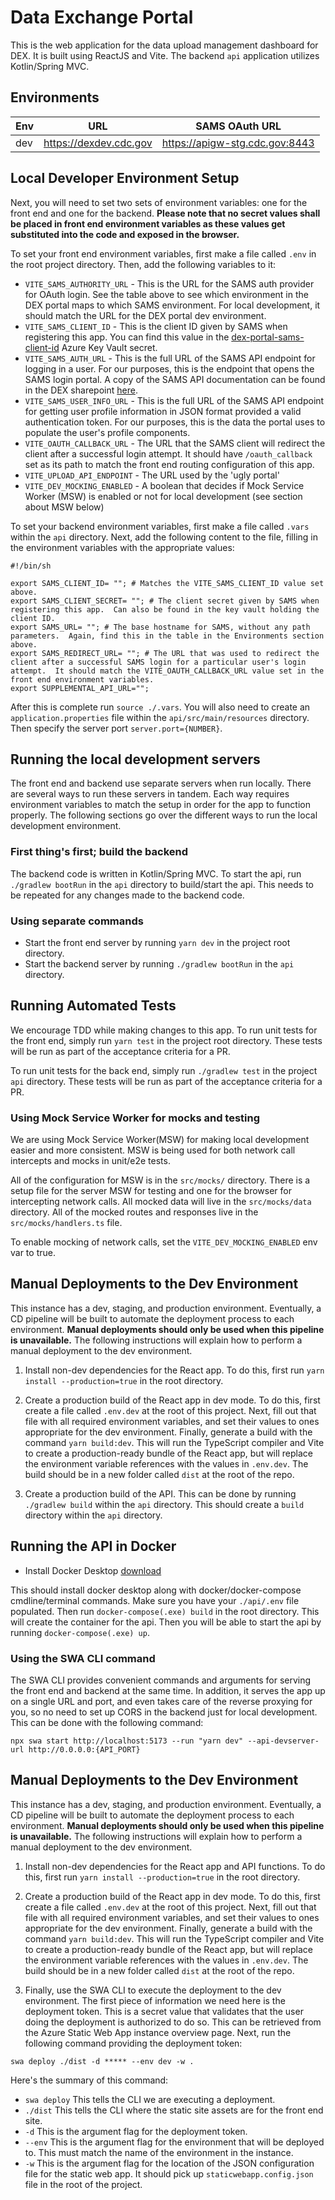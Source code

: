 # Data Exchange Portal

This is the web application for the data upload management dashboard for DEX. It is built using ReactJS and Vite. The backend `api` application utilizes Kotlin/Spring MVC.

## Environments

| Env | URL                    | SAMS OAuth URL                 |
| --- | ---------------------- | ------------------------------ |
| dev | https://dexdev.cdc.gov | https://apigw-stg.cdc.gov:8443 |

## Local Developer Environment Setup

Next, you will need to set two sets of environment variables: one for the front end and one for the backend. **Please note that no secret values shall be placed in front end environment variables as these values get substituted into the code and exposed in the browser.**

To set your front end environment variables, first make a file called `.env` in the root project directory. Then, add the following variables to it:

- `VITE_SAMS_AUTHORITY_URL` - This is the URL for the SAMS auth provider for OAuth login. See the table above to see which environment in the DEX portal maps to which SAMS environment. For local development, it should match the URL for the DEX portal dev environment.
- `VITE_SAMS_CLIENT_ID` - This is the client ID given by SAMS when registering this app. You can find this value in the [dex-portal-sams-client-id](https://portal.azure.com/#@cdc.onmicrosoft.com/asset/Microsoft_Azure_KeyVault/Secret/https://tf-ede-envar-vault.vault.azure.net/secrets/dex-portal-sams-client-id) Azure Key Vault secret.
- `VITE_SAMS_AUTH_URL` - This is the full URL of the SAMS API endpoint for logging in a user. For our purposes, this is the endpoint that opens the SAMS login portal. A copy of the SAMS API documentation can be found in the DEX sharepoint [here](https://cdc.sharepoint.com/:b:/r/teams/CDC-Data-Exchange/Shared%20Documents/Build%20-%20DEX%20Portal/sams_docs.pdf?csf=1&web=1&e=OsHEAY).
- `VITE_SAMS_USER_INFO_URL` - This is the full URL of the SAMS API endpoint for getting user profile information in JSON format provided a valid authentication token. For our purposes, this is the data the portal uses to populate the user's profile components.
- `VITE_OAUTH_CALLBACK_URL` - The URL that the SAMS client will redirect the client after a successful login attempt. It should have `/oauth_callback` set as its path to match the front end routing configuration of this app.
- `VITE_UPLOAD_API_ENDPOINT` - The URL used by the 'ugly portal'
- `VITE_DEV_MOCKING_ENABLED` - A boolean that decides if Mock Service Worker (MSW) is enabled or not for local development (see section about MSW below)

To set your backend environment variables, first make a file called `.vars` within the `api` directory. Next, add the following content to the file, filling in the environment variables with the appropriate values:

```
#!/bin/sh

export SAMS_CLIENT_ID= ""; # Matches the VITE_SAMS_CLIENT_ID value set above.
export SAMS_CLIENT_SECRET= ""; # The client secret given by SAMS when registering this app.  Can also be found in the key vault holding the client ID.
export SAMS_URL= ""; # The base hostname for SAMS, without any path parameters.  Again, find this in the table in the Environments section above.
export SAMS_REDIRECT_URL= ""; # The URL that was used to redirect the client after a successful SAMS login for a particular user's login attempt.  It should match the VITE_OAUTH_CALLBACK_URL value set in the front end environment variables.
export SUPPLEMENTAL_API_URL="";
```

After this is complete run `source ./.vars`. You will also need to create an `application.properties` file within the `api/src/main/resources` directory. Then specify the server port `server.port={NUMBER}`.

## Running the local development servers

The front end and backend use separate servers when run locally. There are several ways to run these servers in tandem. Each way requires environment variables to match the setup in order for the app to function properly. The following sections go over the different ways to run the local development environment.

### First thing's first; build the backend

The backend code is written in Kotlin/Spring MVC. To start the api, run `./gradlew bootRun` in the `api` directory to build/start the api. This needs to be repeated for any changes made to the backend code.

### Using separate commands

- Start the front end server by running `yarn dev` in the project root directory.
- Start the backend server by running `./gradlew bootRun` in the `api` directory.

## Running Automated Tests

We encourage TDD while making changes to this app. To run unit tests for the front end, simply run `yarn test` in the project root directory. These tests will be run as part of the acceptance criteria for a PR.

To run unit tests for the back end, simply run `./gradlew test` in the project `api` directory. These tests will be run as part of the acceptance criteria for a PR.

### Using Mock Service Worker for mocks and testing

We are using Mock Service Worker(MSW) for making local development easier and more consistent. MSW is being used for both network call intercepts and mocks in unit/e2e tests.

All of the configuration for MSW is in the `src/mocks/` directory. There is a setup file for the server MSW for testing and one for the browser for intercepting network calls. All mocked data will live in the `src/mocks/data` directory. All of the mocked routes and responses live in the `src/mocks/handlers.ts` file.

To enable mocking of network calls, set the `VITE_DEV_MOCKING_ENABLED` env var to true.

## Manual Deployments to the Dev Environment

This instance has a dev, staging, and production environment. Eventually, a CD pipeline will be built to automate the deployment process to each environment. **Manual deployments should only be used when this pipeline is unavailable.** The following instructions will explain how to perform a manual deployment to the dev environment.

1. Install non-dev dependencies for the React app. To do this, first run `yarn install --production=true` in the root directory.

2. Create a production build of the React app in dev mode. To do this, first create a file called `.env.dev` at the root of this project. Next, fill out that file with all required environment variables, and set their values to ones appropriate for the dev environment. Finally, generate a build with the command `yarn build:dev`. This will run the TypeScript compiler and Vite to create a production-ready bundle of the React app, but will replace the environment variable references with the values in `.env.dev`. The build should be in a new folder called `dist` at the root of the repo.

3. Create a production build of the API. This can be done by running `./gradlew build` within the `api` directory. This should create a `build` directory within the `api` directory.

## Running the API in Docker

- Install Docker Desktop [download](https://www.docker.com/products/docker-desktop/)

This should install docker desktop along with docker/docker-compose cmdline/terminal commands. Make sure you have your `./api/.env` file populated. Then run `docker-compose(.exe) build` in the root directory. This will create the container for the api. Then you will be able to start the api by running `docker-compose(.exe) up`.

### Using the SWA CLI command

The SWA CLI provides convenient commands and arguments for serving the front end and backend at the same time. In addition, it serves the app up on a single URL and port, and even takes care of the reverse proxying for you, so no need to set up CORS in the backend just for local development. This can be done with the following command:

`npx swa start http://localhost:5173 --run "yarn dev" --api-devserver-url http://0.0.0.0:{API_PORT}`

## Manual Deployments to the Dev Environment

This instance has a dev, staging, and production environment. Eventually, a CD pipeline will be built to automate the deployment process to each environment. **Manual deployments should only be used when this pipeline is unavailable.** The following instructions will explain how to perform a manual deployment to the dev environment.

1. Install non-dev dependencies for the React app and API functions. To do this, first run `yarn install --production=true` in the root directory.

2. Create a production build of the React app in dev mode. To do this, first create a file called `.env.dev` at the root of this project. Next, fill out that file with all required environment variables, and set their values to ones appropriate for the dev environment. Finally, generate a build with the command `yarn build:dev`. This will run the TypeScript compiler and Vite to create a production-ready bundle of the React app, but will replace the environment variable references with the values in `.env.dev`. The build should be in a new folder called `dist` at the root of the repo.

3. Finally, use the SWA CLI to execute the deployment to the dev environment. The first piece of information we need here is the deployment token. This is a secret value that validates that the user doing the deployment is authorized to do so. This can be retrieved from the Azure Static Web App instance overview page. Next, run the following command providing the deployment token:

`swa deploy ./dist -d ***** --env dev -w .`

Here's the summary of this command:

- `swa deploy` This tells the CLI we are executing a deployment.
- `./dist` This tells the CLI where the static site assets are for the front end site.
- `-d` This is the argument flag for the deployment token.
- `--env` This is the argument flag for the environment that will be deployed to. This must match the name of the environment in the instance.
- `-w` This is the argument flag for the location of the JSON configuration file for the static web app. It should pick up `staticwebapp.config.json` file in the root of the project.
